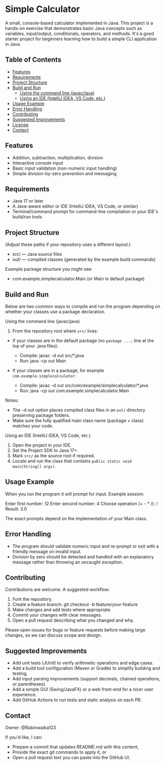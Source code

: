 # Simple Calculator

A small, console-based calculator implemented in Java. This project is a hands-on exercise that demonstrates basic Java concepts such as variables, input/output, conditionals, operators, and methods. It's a good starter project for beginners learning how to build a simple CLI application in Java.

## Table of Contents

- [Features](#features)
- [Requirements](#requirements)
- [Project Structure](#project-structure)
- [Build and Run](#build-and-run)
  - [Using the command line (javac/java)](#using-the-command-line-javacjava)
  - [Using an IDE (IntelliJ IDEA, VS Code, etc.)](#using-an-ide-intellij-idea-vs-code-etc)
- [Usage Example](#usage-example)
- [Error Handling](#error-handling)
- [Contributing](#contributing)
- [Suggested Improvements](#suggested-improvements)
- [License](#license)
- [Contact](#contact)

## Features

- Addition, subtraction, multiplication, division
- Interactive console input
- Basic input validation (non-numeric input handling)
- Simple division-by-zero prevention and messaging

## Requirements

- Java 17 or later
- A Java-aware editor or IDE (IntelliJ IDEA, VS Code, or similar)
- Terminal/command prompt for command-line compilation or your IDE's build/run tools

## Project Structure

(Adjust these paths if your repository uses a different layout.)
- src/ — Java source files
- out/ — compiled classes (generated by the example build commands)

Example package structure you might see:
- com.example.simplecalculator.Main (or Main in default package)

## Build and Run

Below are two common ways to compile and run the program depending on whether your classes use a package declaration.

Using the command line (javac/java)
1. From the repository root where `src/` lives:

- If your classes are in the default package (no `package ...;` line at the top of your .java files):
  - Compile:
    javac -d out src/*.java
  - Run:
    java -cp out Main

- If your classes are in a package, for example `com.example.simplecalculator`:
  - Compile:
    javac -d out src/com/example/simplecalculator/*.java
  - Run:
    java -cp out com.example.simplecalculator.Main

Notes:
- The -d out option places compiled class files in an `out/` directory preserving package folders.
- Make sure the fully qualified main class name (package + class) matches your code.

Using an IDE (IntelliJ IDEA, VS Code, etc.)
1. Open the project in your IDE.
2. Set the Project SDK to Java 17+.
3. Mark `src/` as the source root if required.
4. Locate and run the class that contains `public static void main(String[] args)`.

## Usage Example

When you run the program it will prompt for input. Example session:

Enter first number: 12
Enter second number: 4
Choose operation (+ - * /): /
Result: 3.0

The exact prompts depend on the implementation of your Main class.

## Error Handling

- The program should validate numeric input and re-prompt or exit with a friendly message on invalid input.
- Division by zero should be detected and handled with an explanatory message rather than throwing an uncaught exception.

## Contributing

Contributions are welcome. A suggested workflow:
1. Fork the repository.
2. Create a feature branch: git checkout -b feature/your-feature
3. Make changes and add tests where appropriate.
4. Commit your changes with clear messages.
5. Open a pull request describing what you changed and why.

Please open issues for bugs or feature requests before making large changes, so we can discuss scope and design.

## Suggested Improvements

- Add unit tests (JUnit) to verify arithmetic operations and edge cases.
- Add a build tool configuration (Maven or Gradle) to simplify building and testing.
- Add input parsing improvements (support decimals, chained operations, or parentheses).
- Add a simple GUI (Swing/JavaFX) or a web front-end for a nicer user experience.
- Add GitHub Actions to run tests and static analysis on each PR.


## Contact

Owner: @Rabinwaiba123

If you'd like, I can:
- Prepare a commit that updates README.md with this content,
- Provide the exact git commands to apply it, or
- Open a pull request text you can paste into the GitHub UI.

